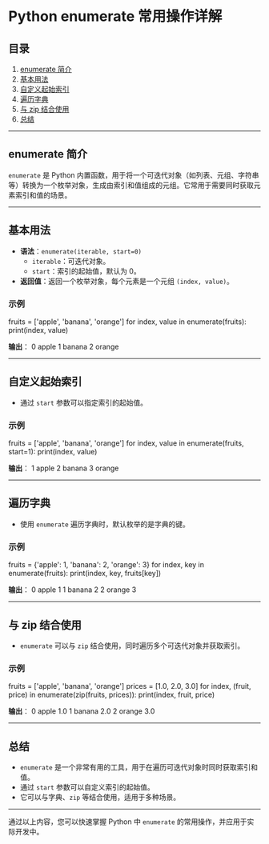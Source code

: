 # Python enumerate 常用操作详解

## 目录
1. [enumerate 简介](#enumerate-简介)
2. [基本用法](#基本用法)
3. [自定义起始索引](#自定义起始索引)
4. [遍历字典](#遍历字典)
5. [与 zip 结合使用](#与-zip-结合使用)
6. [总结](#总结)

---

## enumerate 简介
`enumerate` 是 Python 内置函数，用于将一个可迭代对象（如列表、元组、字符串等）转换为一个枚举对象，生成由索引和值组成的元组。它常用于需要同时获取元素索引和值的场景。

---

## 基本用法
- **语法**：`enumerate(iterable, start=0)`
  - `iterable`：可迭代对象。
  - `start`：索引的起始值，默认为 0。
- **返回值**：返回一个枚举对象，每个元素是一个元组 `(index, value)`。

### 示例
fruits = ['apple', 'banana', 'orange']
for index, value in enumerate(fruits):
    print(index, value)

**输出**：
0 apple
1 banana
2 orange

---

## 自定义起始索引
- 通过 `start` 参数可以指定索引的起始值。

### 示例
fruits = ['apple', 'banana', 'orange']
for index, value in enumerate(fruits, start=1):
    print(index, value)

**输出**：
1 apple
2 banana
3 orange

---

## 遍历字典
- 使用 `enumerate` 遍历字典时，默认枚举的是字典的键。

### 示例
fruits = {'apple': 1, 'banana': 2, 'orange': 3}
for index, key in enumerate(fruits):
    print(index, key, fruits[key])

**输出**：
0 apple 1
1 banana 2
2 orange 3

---

## 与 zip 结合使用
- `enumerate` 可以与 `zip` 结合使用，同时遍历多个可迭代对象并获取索引。

### 示例
fruits = ['apple', 'banana', 'orange']
prices = [1.0, 2.0, 3.0]
for index, (fruit, price) in enumerate(zip(fruits, prices)):
    print(index, fruit, price)

**输出**：
0 apple 1.0
1 banana 2.0
2 orange 3.0

---

## 总结
- `enumerate` 是一个非常有用的工具，用于在遍历可迭代对象时同时获取索引和值。
- 通过 `start` 参数可以自定义索引的起始值。
- 它可以与字典、`zip` 等结合使用，适用于多种场景。

---

通过以上内容，您可以快速掌握 Python 中 `enumerate` 的常用操作，并应用于实际开发中。

